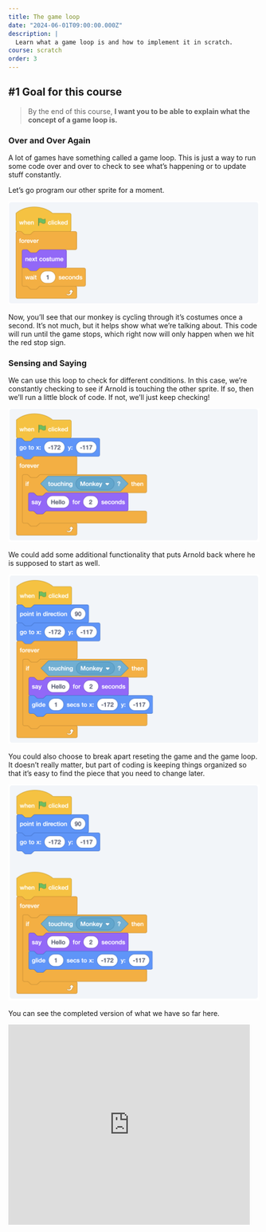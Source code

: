 ```yaml
---
title: The game loop
date: "2024-06-01T09:00:00.000Z"
description: |
  Learn what a game loop is and how to implement it in scratch.
course: scratch
order: 3
---
```


## #1 Goal for this course

> By the end of this course, **I want you to be able to explain what the concept of a game loop is.**

### Over and Over Again

A lot of games have something called a game loop. This is just a way to run some code over and over to check to see what’s happening or to update stuff constantly.

Let’s go program our other sprite for a moment.

![alt text](image.png)

Now, you’ll see that our monkey is cycling through it’s costumes once a second. It’s not much, but it helps show what we’re talking about. This code will run until the game stops, which right now will only happen when we hit the red stop sign.

### Sensing and Saying

We can use this loop to check for different conditions. In this case, we’re constantly checking to see if Arnold is touching the other sprite. If so, then we’ll run a little block of code. If not, we’ll just keep checking!

![alt text](image-1.png)

We could add some additional functionality that puts Arnold back where he is supposed to start as well.

![alt text](image-2.png)

You could also choose to break apart reseting the game and the game loop. It doesn’t really matter, but part of coding is keeping things organized so that it’s easy to find the piece that you need to change later.

![alt text](image-3.png)

You can see the completed version of what we have so far here.

<iframe class="mx-auto" title="A Scratch Playground" src="https://scratch.mit.edu/projects/878669620/embed" allowtransparency="true" width="485" height="402" frameborder="0" scrolling="no" allowfullscreen=""></iframe>
